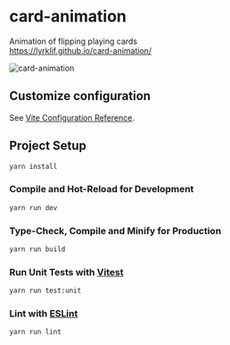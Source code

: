 # card-animation

Animation of flipping playing cards  
https://lyrklif.github.io/card-animation/  

![card-animation](https://user-images.githubusercontent.com/41914434/235291373-fad12c8c-2943-4d8a-b81c-3778a9175919.gif)



## Customize configuration

See [Vite Configuration Reference](https://vitejs.dev/config/).

## Project Setup

```sh
yarn install
```

### Compile and Hot-Reload for Development

```sh
yarn run dev
```

### Type-Check, Compile and Minify for Production

```sh
yarn run build
```

### Run Unit Tests with [Vitest](https://vitest.dev/)

```sh
yarn run test:unit
```

### Lint with [ESLint](https://eslint.org/)

```sh
yarn run lint
```
